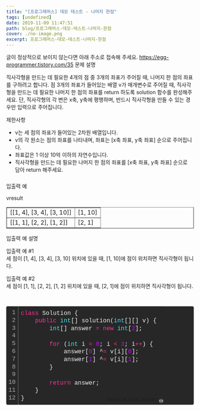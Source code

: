 ```yaml
---
title: "[프로그래머스] 데모 테스트 - 나머지 한점"
tags: [undefined]
date: 2019-11-09 11:47:51
path: blog/프로그래머스-데모-테스트-나머지-한점
cover: ./no-image.png
excerpt: 프로그래머스-데모-테스트-나머지-한점
---
```

글이 정상적으로 보이지 않는다면 아래 주소로 접속해 주세요.
https://egg-programmer.tistory.com/35
문제 설명

직사각형을 만드는 데 필요한 4개의 점 중 3개의 좌표가 주어질 때, 나머지 한 점의 좌표를 구하려고 합니다. 점 3개의 좌표가 들어있는 배열 v가 매개변수로 주어질 때, 직사각형을 만드는 데 필요한 나머지 한 점의 좌표를 return 하도록 solution 함수를 완성해주세요. 단, 직사각형의 각 변은 x축, y축에 평행하며, 반드시 직사각형을 만들 수 있는 경우만 입력으로 주어집니다.

제한사항

*   v는 세 점의 좌표가 들어있는 2차원 배열입니다.
*   v의 각 원소는 점의 좌표를 나타내며, 좌표는 \[x축 좌표, y축 좌표\] 순으로 주어집니다.
*   좌표값은 1 이상 10억 이하의 자연수입니다.
*   직사각형을 만드는 데 필요한 나머지 한 점의 좌표를 \[x축 좌표, y축 좌표\] 순으로 담아 return 해주세요.

<hr style="box-sizing: content-box; height: 0px; overflow: visible; margin: 1.5rem 0px; border-width: 0.0625rem 0px 0px; border-color: #d7e2eb; border-image: initial; border-style: solid initial initial initial;"/>

입출력 예

vresult

<table border="1" style="border-collapse: collapse; width: 100%;">
<tbody>
<tr>
<td>[[1, 4], [3, 4], [3, 10]]</td>
<td>[1, 10]</td>
</tr>
<tr>
<td>[[1, 1], [2, 2], [1, 2]]</td>
<td>[2, 1]</td>
</tr>
</tbody>
</table>

입출력 예 설명

입출력 예 \#1  
세 점이 \[1, 4\], \[3, 4\], \[3, 10\] 위치에 있을 때, \[1, 10\]에 점이 위치하면 직사각형이 됩니다.

입출력 예 \#2  
세 점이 \[1, 1\], \[2, 2\], \[1, 2\] 위치에 있을 때, \[2, 1\]에 점이 위치하면 직사각형이 됩니다.

&nbsp;

<div class="colorscripter-code" style="color:#f0f0f0;font-family:Consolas, 'Liberation Mono', Menlo, Courier, monospace !important; position:relative !important;overflow:auto"><table cellpadding="0" cellspacing="0" class="colorscripter-code-table" style="margin:0;padding:0;border:none;background-color:#272727;border-radius:4px;"><tr><td style="padding:6px;border-right:2px solid #4f4f4f"><div style="margin:0;padding:0;word-break:normal;text-align:right;color:#aaa;font-family:Consolas, 'Liberation Mono', Menlo, Courier, monospace !important;line-height:130%"><div style="line-height:130%">1</div><div style="line-height:130%">2</div><div style="line-height:130%">3</div><div style="line-height:130%">4</div><div style="line-height:130%">5</div><div style="line-height:130%">6</div><div style="line-height:130%">7</div><div style="line-height:130%">8</div><div style="line-height:130%">9</div><div style="line-height:130%">10</div><div style="line-height:130%">11</div><div style="line-height:130%">12</div></div></td><td style="padding:6px 0;text-align:left"><div style="margin:0;padding:0;color:#f0f0f0;font-family:Consolas, 'Liberation Mono', Menlo, Courier, monospace !important;line-height:130%"><div style="padding:0 6px; white-space:pre; line-height:130%"><span style="color:#ff3399">class</span>&nbsp;Solution&nbsp;{</div><div style="padding:0 6px; white-space:pre; line-height:130%">&nbsp;&nbsp;&nbsp;&nbsp;<span style="color:#ff3399">public</span>&nbsp;<span style="color:#4be6fa">int</span>[]&nbsp;solution(<span style="color:#4be6fa">int</span>[][]&nbsp;v)&nbsp;{</div><div style="padding:0 6px; white-space:pre; line-height:130%">&nbsp;&nbsp;&nbsp;&nbsp;&nbsp;&nbsp;&nbsp;&nbsp;<span style="color:#4be6fa">int</span>[]&nbsp;answer&nbsp;<span style="color:#0086b3"></span><span style="color:#ff3399">=</span>&nbsp;<span style="color:#ff3399">new</span>&nbsp;<span style="color:#4be6fa">int</span>[<span style="color:#c10aff">2</span>];</div><div style="padding:0 6px; white-space:pre; line-height:130%">&nbsp;</div><div style="padding:0 6px; white-space:pre; line-height:130%">&nbsp;&nbsp;&nbsp;&nbsp;&nbsp;&nbsp;&nbsp;&nbsp;<span style="color:#ff3399">for</span>&nbsp;(<span style="color:#4be6fa">int</span>&nbsp;i&nbsp;<span style="color:#0086b3"></span><span style="color:#ff3399">=</span>&nbsp;<span style="color:#c10aff">0</span>;&nbsp;i&nbsp;<span style="color:#0086b3"></span><span style="color:#ff3399">&lt;</span>&nbsp;<span style="color:#c10aff">3</span>;&nbsp;i<span style="color:#0086b3"></span><span style="color:#ff3399">+</span><span style="color:#0086b3"></span><span style="color:#ff3399">+</span>)&nbsp;{</div><div style="padding:0 6px; white-space:pre; line-height:130%">&nbsp;&nbsp;&nbsp;&nbsp;&nbsp;&nbsp;&nbsp;&nbsp;&nbsp;&nbsp;&nbsp;&nbsp;answer[<span style="color:#c10aff">0</span>]&nbsp;^<span style="color:#0086b3"></span><span style="color:#ff3399">=</span>&nbsp;v[i][<span style="color:#c10aff">0</span>];</div><div style="padding:0 6px; white-space:pre; line-height:130%">&nbsp;&nbsp;&nbsp;&nbsp;&nbsp;&nbsp;&nbsp;&nbsp;&nbsp;&nbsp;&nbsp;&nbsp;answer[<span style="color:#c10aff">1</span>]&nbsp;^<span style="color:#0086b3"></span><span style="color:#ff3399">=</span>&nbsp;v[i][<span style="color:#c10aff">1</span>];</div><div style="padding:0 6px; white-space:pre; line-height:130%">&nbsp;&nbsp;&nbsp;&nbsp;&nbsp;&nbsp;&nbsp;&nbsp;}</div><div style="padding:0 6px; white-space:pre; line-height:130%">&nbsp;</div><div style="padding:0 6px; white-space:pre; line-height:130%">&nbsp;&nbsp;&nbsp;&nbsp;&nbsp;&nbsp;&nbsp;&nbsp;<span style="color:#ff3399">return</span>&nbsp;answer;</div><div style="padding:0 6px; white-space:pre; line-height:130%">&nbsp;&nbsp;&nbsp;&nbsp;}</div><div style="padding:0 6px; white-space:pre; line-height:130%">}</div></div><div style="text-align:right;margin-top:-13px;margin-right:5px;font-size:9px;font-style:italic"><a href="http://colorscripter.com/info#e" style="color:#4f4f4ftext-decoration:none" target="_blank">Colored by Color Scripter</a></div></td><td style="vertical-align:bottom;padding:0 2px 4px 0"><a href="http://colorscripter.com/info#e" style="text-decoration:none;color:white" target="_blank"><span style="font-size:9px;word-break:normal;background-color:#4f4f4f;color:white;border-radius:10px;padding:1px">cs</span></a></td></tr></table></div>